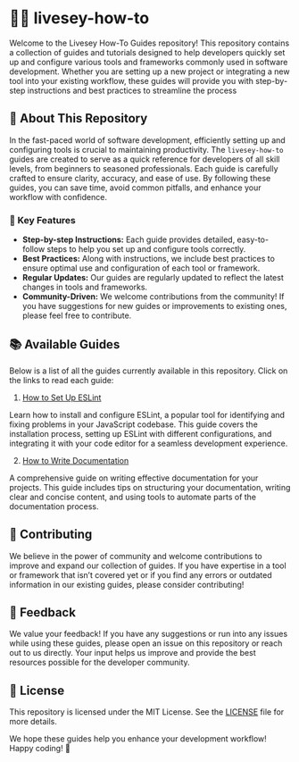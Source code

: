 # 👩‍🏫 livesey-how-to
Welcome to the Livesey How-To Guides repository! This repository contains a collection of guides and tutorials designed to help developers quickly set up and configure various tools and frameworks commonly used in software development. Whether you are setting up a new project or integrating a new tool into your existing workflow, these guides will provide you with step-by-step instructions and best practices to streamline the process


## 📖 About This Repository

In the fast-paced world of software development, efficiently setting up and configuring tools is crucial to maintaining productivity. The `livesey-how-to` guides are created to serve as a quick reference for developers of all skill levels, from beginners to seasoned professionals. Each guide is carefully crafted to ensure clarity, accuracy, and ease of use. By following these guides, you can save time, avoid common pitfalls, and enhance your workflow with confidence.

### 🎯 Key Features
+ **Step-by-step Instructions:** Each guide provides detailed, easy-to-follow steps to help you set up and configure tools correctly.
+ **Best Practices:** Along with instructions, we include best practices to ensure optimal use and configuration of each tool or framework.
+ **Regular Updates:** Our guides are regularly updated to reflect the latest changes in tools and frameworks.
+ **Community-Driven:** We welcome contributions from the community! If you have suggestions for new guides or improvements to existing ones, please feel free to contribute.

## 📚 Available Guides

Below is a list of all the guides currently available in this repository. Click on the links to read each guide:

1. [How to Set Up ESLint](https://github.com/livesey-finance/livesey-how-to/blob/main/eslint.md)
   
Learn how to install and configure ESLint, a popular tool for identifying and fixing problems in your JavaScript codebase. This guide covers the installation process, setting up ESLint with different configurations, and integrating it with your code editor for a seamless development experience.

2. [How to Write Documentation](https://github.com/livesey-finance/livesey-how-to/blob/main/documentation.md)
   
A comprehensive guide on writing effective documentation for your projects. This guide includes tips on structuring your documentation, writing clear and concise content, and using tools to automate parts of the documentation process.

## 🤝 Contributing

We believe in the power of community and welcome contributions to improve and expand our collection of guides. If you have expertise in a tool or framework that isn’t covered yet or if you find any errors or outdated information in our existing guides, please consider contributing!

## 💬 Feedback
We value your feedback! If you have any suggestions or run into any issues while using these guides, please open an issue on this repository or reach out to us directly. Your input helps us improve and provide the best resources possible for the developer community.

## 📄 License

This repository is licensed under the MIT License. See the [LICENSE](https://github.com/livesey-finance/livesey-how-to/blob/main/LICENSE) file for more details.

We hope these guides help you enhance your development workflow! Happy coding! 🚀
